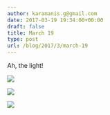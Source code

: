 ```yaml
---
author: karamanis.g@gmail.com
date: 2017-03-19 19:34:00+00:00
draft: false
title: March 19
type: post
url: /blog/2017/3/march-19
---
```


Ah, the light!



  
   ![](/images/2017-03-19-20173march-19/20170319-DSCF6021.jpg)

  

  
   ![](/images/2017-03-19-20173march-19/20170319-DSCF6024.jpg)

  

  
   ![](/images/2017-03-19-20173march-19/20170319-DSCF6031.jpg)

  


